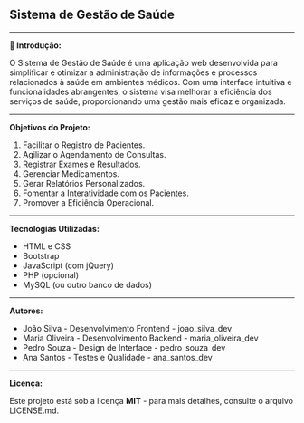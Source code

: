 ## Sistema de Gestão de Saúde

---

**📌 Introdução:**

O Sistema de Gestão de Saúde é uma aplicação web desenvolvida para simplificar e otimizar a administração de informações e processos relacionados à saúde em ambientes médicos. Com uma interface intuitiva e funcionalidades abrangentes, o sistema visa melhorar a eficiência dos serviços de saúde, proporcionando uma gestão mais eficaz e organizada.

---

**Objetivos do Projeto:**

1. Facilitar o Registro de Pacientes.
2. Agilizar o Agendamento de Consultas.
3. Registrar Exames e Resultados.
4. Gerenciar Medicamentos.
5. Gerar Relatórios Personalizados.
6. Fomentar a Interatividade com os Pacientes.
7. Promover a Eficiência Operacional.

---

**Tecnologias Utilizadas:**

- HTML e CSS
- Bootstrap
- JavaScript (com jQuery)
- PHP (opcional)
- MySQL (ou outro banco de dados)

---

**Autores:**

- João Silva - Desenvolvimento Frontend - joao_silva_dev
- Maria Oliveira - Desenvolvimento Backend - maria_oliveira_dev
- Pedro Souza - Design de Interface - pedro_souza_dev
- Ana Santos - Testes e Qualidade - ana_santos_dev

---

**Licença:**

Este projeto está sob a licença **MIT** - para mais detalhes, consulte o arquivo LICENSE.md.
